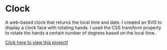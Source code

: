 # Clock

A web-based clock that returns the local time and date. I created an SVG to display a clock face with rotating hands. I used the CSS transform property to rotate the hands a certain number of degrees based on the local time. 

[Click here to view this project!](https://stanleyjh.github.io/Clock/)
